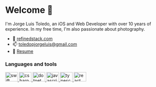 # Welcome 👋

I'm Jorge Luis Toledo, an iOS and Web Developer with over 10 years of experience. In my free time, I'm also passionate about photography.

- 🔗 [refinedstack.com](https://www.refinedstack.com)
- 📫 [toledopjorgeluis@gmail.com](mailto://toledopjorgeluis@gmail.com)
- 📄 [Resume](Documents/Resume.pdf)

### Languages and tools

<p align="left">
    <a href="https://www.swift.org/" target="_blank"> 
        <img src="https://raw.githubusercontent.com/rahuldkjain/github-profile-readme-generator/master/src/images/icons/ProgrammingLanguages/swift.svg" alt="swift" width="40" height="30"/> 
    </a>
    <a href="https://dotnet.microsoft.com/en-us/languages/csharp/" target="_blank"> 
        <img src="https://raw.githubusercontent.com/rahuldkjain/github-profile-readme-generator/master/src/images/icons/ProgrammingLanguages/csharp.svg" alt="csharp" width="40" height="30"/> 
    </a>
    <a href="https://dotnet.microsoft.com/en-us/apps/aspnet" target="_blank"> 
        <img src="https://raw.githubusercontent.com/rahuldkjain/github-profile-readme-generator/master/src/images/icons/Framework/dotnet.svg" alt="dotnet" width="40" height="30"/> 
    </a>
    <a href="https://developer.mozilla.org/en-US/docs/Web/JavaScript" target="_blank"> 
        <img src="https://raw.githubusercontent.com/rahuldkjain/github-profile-readme-generator/master/src/images/icons/ProgrammingLanguages/javascript.svg" alt="javascript" width="40" height="30"/> 
    </a>
    <a href="https://www.typescriptlang.org" target="_blank"> 
        <img src="https://raw.githubusercontent.com/rahuldkjain/github-profile-readme-generator/master/src/images/icons/ProgrammingLanguages/typescript.svg" alt="typescript" width="40" height="30"/> 
    </a>
    <a href="https://reactjs.org/" target="_blank"> 
         <img src="https://raw.githubusercontent.com/rahuldkjain/github-profile-readme-generator/master/src/images/icons/FrontendDevelopment/reactjs.svg" alt="react" width="40" height="30"/> 
    </a>
</p>
